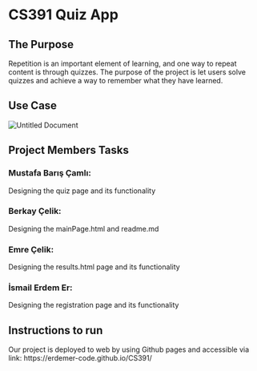 # CS391 Quiz App
<h2> The Purpose </h2>

Repetition is an important element of learning, and one way to repeat content is through quizzes. The purpose of the project is let users solve quizzes and achieve a way to remember what they have learned.
<h2> Use Case </h2>

![Untitled Document](https://user-images.githubusercontent.com/31419720/102690566-59034680-4217-11eb-9a9a-51122b47f809.jpg)
<h2> Project Members Tasks </h2>

<h3>Mustafa Barış Çamlı:</h3>
Designing the quiz page and its functionality
<h3>Berkay Çelik:</h3>
Designing the mainPage.html and readme.md
<h3>Emre Çelik:</h3>
Designing the results.html page and its functionality
<h3>İsmail Erdem Er:</h3>
Designing the registration page and its functionality
<h2> Instructions to run </h2>
Our project is deployed to web by using Github pages and accessible via link:
https://erdemer-code.github.io/CS391/
